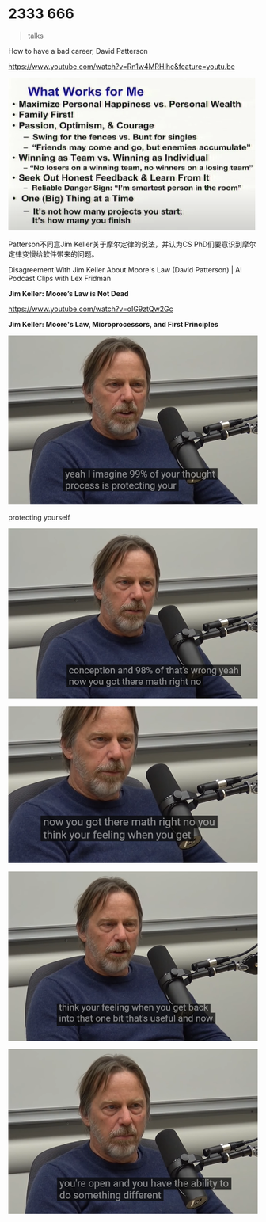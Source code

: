 # 2333 666

> talks

How to have a bad career, David Patterson

https://www.youtube.com/watch?v=Rn1w4MRHIhc&feature=youtu.be

![image-20201009014231900](2020-10-09-014030.assets/image-20201009014231900.png)

Patterson不同意Jim Keller关于摩尔定律的说法，并认为CS PhD们要意识到摩尔定律变慢给软件带来的问题。

Disagreement With Jim Keller About Moore's Law (David Patterson) | AI Podcast Clips with Lex Fridman

**Jim Keller: Moore’s Law is Not Dead**

https://www.youtube.com/watch?v=oIG9ztQw2Gc

**Jim Keller: Moore's Law, Microprocessors, and First Principles**

![image-20201011220534924](2020-10-09-014030.assets/image-20201011220534924.png)

protecting yourself

![image-20201011220552156](2020-10-09-014030.assets/image-20201011220552156.png)

![image-20201011220823280](2020-10-09-014030.assets/image-20201011220823280.png)

![image-20201011220623907](2020-10-09-014030.assets/image-20201011220623907.png)

![image-20201011220841725](2020-10-09-014030.assets/image-20201011220841725.png)